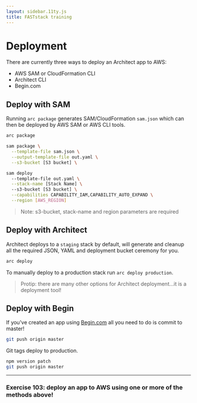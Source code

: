 ```yaml
---
layout: sidebar.11ty.js
title: FASTstack training
---
```


# Deployment

There are currently three ways to deploy an Architect app to AWS:

- AWS SAM or CloudFormation CLI
- Architect CLI
- Begin.com

## Deploy with SAM

Running `arc package` generates SAM/CloudFormation `sam.json` which can then be deployed by AWS SAM or AWS CLI tools.

```bash
arc package

sam package \
  --template-file sam.json \
  --output-template-file out.yaml \
  --s3-bucket [S3 bucket] \

sam deploy 
  --template-file out.yaml \
  --stack-name [Stack Name] \ 
  --s3-bucket [S3 bucket] \
  --capabilities CAPABILITY_IAM,CAPABILITY_AUTO_EXPAND \
  --region [AWS_REGION]
```
> Note: s3-bucket, stack-name and region parameters are required


## Deploy with Architect

Architect deploys to a `staging` stack by default, will generate and cleanup all the required JSON, YAML and deployment bucket ceremony for you.

```bash
arc deploy
```

To manually deploy to a production stack run `arc deploy production`. 

> Protip: there are many other options for Architect deployment…it is a deployment tool!

## Deploy with Begin

If you've created an app using [Begin.com](https://begin.com) all you need to do is commit to master!

```bash
git push origin master
```

Git tags deploy to production.

```bash
npm version patch 
git push origin master
```

---
### Exercise 103: deploy an app to AWS using one or more of the methods above!

